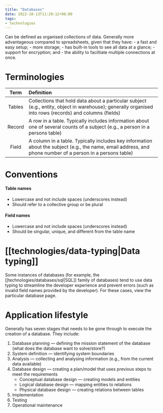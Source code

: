 ```yaml
---
title: "Databases"
date: 2022-10-13T11:29:12+08:00
tags:
- technologies
---
```


Can be defined as organised collections of data. Generally more advantageous compared to spreadsheets, given that they have:
	- a fast and easy setup;
	- more storage;
	- has built-in tools to see all data at a glance;
	- support for encryption; and
	- the ability to faciltiate multiple connections at once.

# Terminologies

| Term | Definition |
|:-:|:-|
| Tables | Collections that hold data about a particular subject (e.g., entity, object in warehouse); generally organised into rows (records) and columns (fields) |
| Record | A row in a table. Typically includes information about one of several counts of a subject (e.g., a person in a persons table) |
| Field | A column in a table. Typically includes key information about the subject (e.g., the name, email address, and phone number of a person in a persons table) |

# Conventions
#### Table names
- Lowercase and not include spaces (underscores instead)
- Should refer to a collective group or be plural

#### Field names
- Lowercase and not include spaces (underscores instead)
- Should be singular, unique, and different from the table name

# [[technologies/data-typing|Data typing]]
Some instances of databases (for example, the [[technologies/databases/sql|SQL]] family of databases) tend to use data typing to streamline the developer experience and prevent errors (such as invalid field names provided by the developer). For these cases, view the particular database page.

# Application lifestyle

Generally has seven stages that needs to be gone through to execute the creation of a database. They include:

1. Database planning — defining the mission statement of the database (what does the database want to solve/store?)
2. System definition — identifying system boundaries
3. Analysis — collecting and analysing information (e.g., from the current data available)
4. Database design — creating a plan/model that uses previous steps to meet the requirements
	- Conceptual database design — creating models and entities
	- Logical database design — mapping entities to relations
	- Physical database design — creating relations between tables
5. Implementation
6. Testing
7. Operational maintenance
